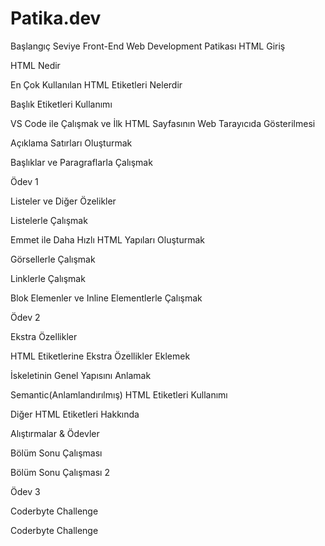 # Patika.dev
Başlangıç Seviye Front-End Web Development Patikası
HTML Giriş

HTML Nedir

En Çok Kullanılan HTML Etiketleri Nelerdir

Başlık Etiketleri Kullanımı

VS Code ile Çalışmak ve İlk HTML Sayfasının Web Tarayıcıda Gösterilmesi

Açıklama Satırları Oluşturmak

Başlıklar ve Paragraflarla Çalışmak

Ödev 1


Listeler ve Diğer Özelikler

Listelerle Çalışmak

Emmet ile Daha Hızlı HTML Yapıları Oluşturmak

Görsellerle Çalışmak

Linklerle Çalışmak

Blok Elemenler ve Inline Elementlerle Çalışmak

Ödev 2


Ekstra Özellikler

HTML Etiketlerine Ekstra Özellikler Eklemek

İskeletinin Genel Yapısını Anlamak

Semantic(Anlamlandırılmış) HTML Etiketleri Kullanımı

Diğer HTML Etiketleri Hakkında


Alıştırmalar & Ödevler

Bölüm Sonu Çalışması

Bölüm Sonu Çalışması 2

Ödev 3


Coderbyte Challenge

Coderbyte Challenge
